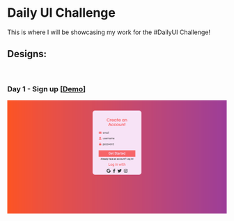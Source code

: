 # Daily UI Challenge

This is where I will be showcasing my work for the #DailyUI Challenge!

<h2><strong> Designs: </strong></h2> <br>
<h3><strong> Day 1 - Sign up </strong> [<a href="https://bfgonzalez.github.io/daily-ui/day-1/index.html" target="_blank" rel="noopener">Demo</a>] </h3>
<img src="https://github.com/bfgonzalez/daily-ui/blob/master/day-1/day-1.png" title="screenshot" alt="screenshot">
